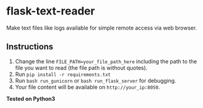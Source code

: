 # flask-text-reader
Make text files like logs available for simple remote access via web browser.
## Instructions
1) Change the line `FILE_PATH=your_file_path_here` including the path to the file you want to read (the file path is without quotes).
2) Run `pip install -r requirements.txt`
3) Run `bash run_gunicorn` or `bash run_flask_server` for debugging.
4) Your file content will be available on `http://your_ip:8050`.

**Tested on Python3**
